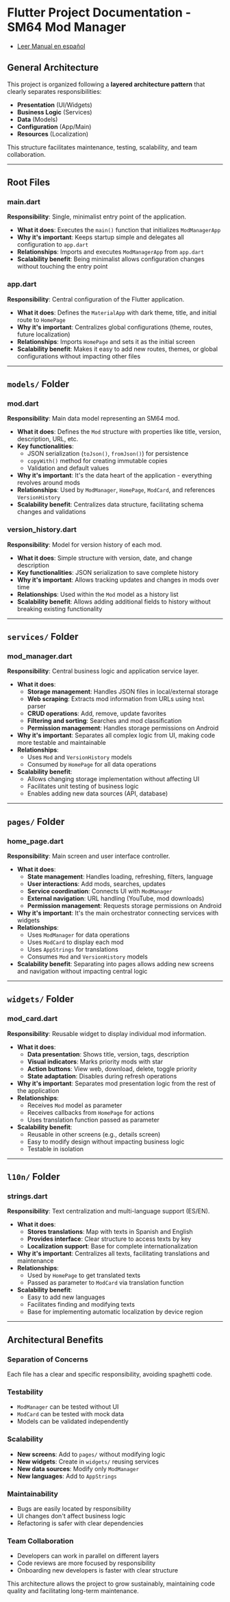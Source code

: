 # Flutter Project Documentation - SM64 Mod Manager

- [Leer Manual en español](./README-ES.md)


## General Architecture

This project is organized following a **layered architecture pattern** that clearly separates responsibilities:
- **Presentation** (UI/Widgets)
- **Business Logic** (Services)
- **Data** (Models)
- **Configuration** (App/Main)
- **Resources** (Localization)

This structure facilitates maintenance, testing, scalability, and team collaboration.

---

## Root Files

### **main.dart**
**Responsibility**: Single, minimalist entry point of the application.
- **What it does**: Executes the `main()` function that initializes `ModManagerApp`
- **Why it's important**: Keeps startup simple and delegates all configuration to `app.dart`
- **Relationships**: Imports and executes `ModManagerApp` from `app.dart`
- **Scalability benefit**: Being minimalist allows configuration changes without touching the entry point

### **app.dart**
**Responsibility**: Central configuration of the Flutter application.
- **What it does**: Defines the `MaterialApp` with dark theme, title, and initial route to `HomePage`
- **Why it's important**: Centralizes global configurations (theme, routes, future localization)
- **Relationships**: Imports `HomePage` and sets it as the initial screen
- **Scalability benefit**: Makes it easy to add new routes, themes, or global configurations without impacting other files

---

## `models/` Folder

### **mod.dart**
**Responsibility**: Main data model representing an SM64 mod.
- **What it does**: Defines the `Mod` structure with properties like title, version, description, URL, etc.
- **Key functionalities**:
  - JSON serialization (`toJson()`, `fromJson()`) for persistence
  - `copyWith()` method for creating immutable copies
  - Validation and default values
- **Why it's important**: It's the data heart of the application - everything revolves around mods
- **Relationships**: Used by `ModManager`, `HomePage`, `ModCard`, and references `VersionHistory`
- **Scalability benefit**: Centralizes data structure, facilitating schema changes and validations

### **version_history.dart**
**Responsibility**: Model for version history of each mod.
- **What it does**: Simple structure with version, date, and change description
- **Key functionalities**: JSON serialization to save complete history
- **Why it's important**: Allows tracking updates and changes in mods over time
- **Relationships**: Used within the `Mod` model as a history list
- **Scalability benefit**: Allows adding additional fields to history without breaking existing functionality

---

## `services/` Folder

### **mod_manager.dart**
**Responsibility**: Central business logic and application service layer.
- **What it does**:
  - **Storage management**: Handles JSON files in local/external storage
  - **Web scraping**: Extracts mod information from URLs using `html` parser
  - **CRUD operations**: Add, remove, update favorites
  - **Filtering and sorting**: Searches and mod classification
  - **Permission management**: Handles storage permissions on Android
- **Why it's important**: Separates all complex logic from UI, making code more testable and maintainable
- **Relationships**:
  - Uses `Mod` and `VersionHistory` models
  - Consumed by `HomePage` for all data operations
- **Scalability benefit**:
  - Allows changing storage implementation without affecting UI
  - Facilitates unit testing of business logic
  - Enables adding new data sources (API, database)

---

## `pages/` Folder

### **home_page.dart**
**Responsibility**: Main screen and user interface controller.
- **What it does**:
  - **State management**: Handles loading, refreshing, filters, language
  - **User interactions**: Add mods, searches, updates
  - **Service coordination**: Connects UI with `ModManager`
  - **External navigation**: URL handling (YouTube, mod downloads)
  - **Permission management**: Requests storage permissions on Android
- **Why it's important**: It's the main orchestrator connecting services with widgets
- **Relationships**:
  - Uses `ModManager` for data operations
  - Uses `ModCard` to display each mod
  - Uses `AppStrings` for translations
  - Consumes `Mod` and `VersionHistory` models
- **Scalability benefit**: Separating into pages allows adding new screens and navigation without impacting central logic

---

## `widgets/` Folder

### **mod_card.dart**
**Responsibility**: Reusable widget to display individual mod information.
- **What it does**:
  - **Data presentation**: Shows title, version, tags, description
  - **Visual indicators**: Marks priority mods with star
  - **Action buttons**: View web, download, delete, toggle priority
  - **State adaptation**: Disables during refresh operations
- **Why it's important**: Separates mod presentation logic from the rest of the application
- **Relationships**:
  - Receives `Mod` model as parameter
  - Receives callbacks from `HomePage` for actions
  - Uses translation function passed as parameter
- **Scalability benefit**:
  - Reusable in other screens (e.g., details screen)
  - Easy to modify design without impacting business logic
  - Testable in isolation

---

## `l10n/` Folder

### **strings.dart**
**Responsibility**: Text centralization and multi-language support (ES/EN).
- **What it does**:
  - **Stores translations**: Map with texts in Spanish and English
  - **Provides interface**: Clear structure to access texts by key
  - **Localization support**: Base for complete internationalization
- **Why it's important**: Centralizes all texts, facilitating translations and maintenance
- **Relationships**:
  - Used by `HomePage` to get translated texts
  - Passed as parameter to `ModCard` via translation function
- **Scalability benefit**:
  - Easy to add new languages
  - Facilitates finding and modifying texts
  - Base for implementing automatic localization by device region

---

## Architectural Benefits

### **Separation of Concerns**
Each file has a clear and specific responsibility, avoiding spaghetti code.

### **Testability**
- `ModManager` can be tested without UI
- `ModCard` can be tested with mock data
- Models can be validated independently

### **Scalability**
- **New screens**: Add to `pages/` without modifying logic
- **New widgets**: Create in `widgets/` reusing services
- **New data sources**: Modify only `ModManager`
- **New languages**: Add to `AppStrings`

### **Maintainability**
- Bugs are easily located by responsibility
- UI changes don't affect business logic
- Refactoring is safer with clear dependencies

### **Team Collaboration**
- Developers can work in parallel on different layers
- Code reviews are more focused by responsibility
- Onboarding new developers is faster with clear structure

This architecture allows the project to grow sustainably, maintaining code quality and facilitating long-term maintenance.
